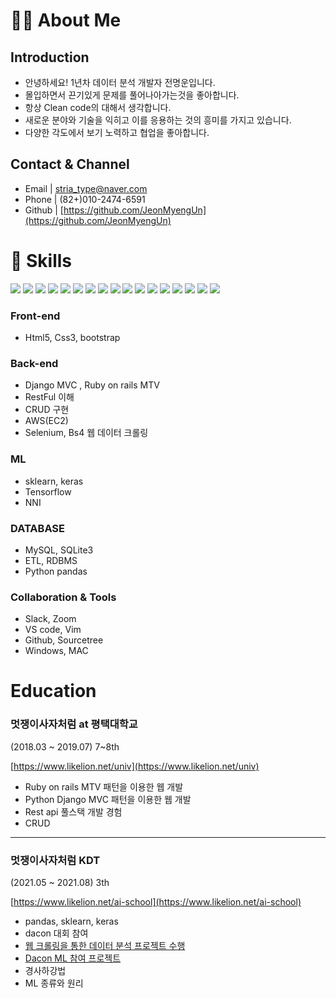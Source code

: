 # 🧑‍💻 About Me

## Introduction

- 안녕하세요! 1년차 데이터 분석 개발자 전명운입니다.
- 몰입하면서 끈기있게 문제를 풀어나아가는것을 좋아합니다.
- 항상 Clean code의 대해서 생각합니다.
- 새로운 분야와 기술을 익히고 이를 응용하는 것의 흥미를 가지고 있습니다.
- 다양한 각도에서 보기 노력하고 협업을 좋아합니다.

## Contact & Channel

- Email | [stria_type@naver.com](mailto:stria_type@naver.com)
- Phone | (82+)010-2474-6591
- Github |  [https://github.com/JeonMyengUn](https://github.com/JeonMyengUn)


# 🔨 Skills

<span><img src="https://img.shields.io/badge/HTML-e34f26?style=flat&logo=html5&logoColor=white"/></span>
<span><img src="https://img.shields.io/badge/CSS-1572b6?style=flat&logo=css3&logoColor=white"/></span>
<span><img src="https://img.shields.io/badge/Bootstrap-7952B3?style=flat&logo=Bootstrap&logoColor=white"/></span>
<span><img src="https://img.shields.io/badge/Amazon AWS-232F3E?style=flat&logo=AWS&logoColor=white"/></span>
<span><img src="https://img.shields.io/badge/Python-Pandas-1572b6?style=flat&logo=pandas&logoColor=white"/></span>
<span><img src="https://img.shields.io/badge/Python-Numpy-013143?style=flat&logo=numpy&logoColor=white"/></span>
<span><img src="https://img.shields.io/badge/Python-Django-092E20?style=flat&logo=Django&logoColor=white"/></span>
<span><img src="https://img.shields.io/badge/Selenium-43B02A?style=flat&logo=Selenium&logoColor=white"/></span>
<span><img src="https://img.shields.io/badge/Ruby on rails-CC0000?style=flat&logo=Ruby on rails&logoColor=white"/></span>
<span><img src="https://img.shields.io/badge/MySQL-4479A1?style=flat&logo=MySQL&logoColor=white"/></span>
<span><img src="https://img.shields.io/badge/GitHub-181717?style=flat&logo=github&logoColor=white"/></span>
<span><img src="https://img.shields.io/badge/SQLite-003B57?style=flat&logo=SQLite&logoColor=white"/></span>
<span><img src="https://img.shields.io/badge/TensorFlow-FF6F00?style=flat&logo=TensorFlow&logoColor=white"/></span>
<span><img src="https://img.shields.io/badge/keras-D00000?style=flat&logo=Keras&logoColor=white"/></span>
<span><img src="https://img.shields.io/badge/Sklearn-F7931E?style=flat&logo=scikit-learn&logoColor=white"/></span>
<span><img src="https://img.shields.io/badge/macOS-000000?style=flat&logo=MacOS&logoColor=white"/></span>
<span><img src="https://img.shields.io/badge/Windows-0078D6?style=flat&logo=Windows&logoColor=white"/></span>

### Front-end

- Html5, Css3, bootstrap

### Back-end

- Django MVC , Ruby on rails MTV
- RestFul 이해
- CRUD 구현
- AWS(EC2)
- Selenium, Bs4 웹 데이터 크롤링

### ML

- sklearn, keras
- Tensorflow
- NNI

### DATABASE

- MySQL, SQLite3
- ETL, RDBMS
- Python pandas

### Collaboration & Tools

- Slack, Zoom
- VS code, Vim
- Github, Sourcetree
- Windows, MAC

# Education

### 멋쟁이사자처럼 at 평택대학교

(2018.03 ~ 2019.07) 7~8th

[https://www.likelion.net/univ](https://www.likelion.net/univ)

- Ruby on rails MTV 패턴을 이용한 웹 개발
- Python Django MVC 패턴을 이용한 웹 개발
- Rest api 풀스택 개발 경험
- CRUD
---
### 멋쟁이사자처럼 KDT

(2021.05 ~ 2021.08) 3th

[https://www.likelion.net/ai-school](https://www.likelion.net/ai-school)

- pandas, sklearn, keras
- dacon 대회 참여
- [웹 크롤링을 통한 데이터 분석 프로젝트 수행](https://github.com/Likelon-Melon-Analysis/Likelion_KDT_Melon_Analysis)
- [Dacon ML 참여 프로젝트](https://github.com/Likelion-ML-Project/ML_Project)
- 경사하강법
- ML 종류와 원리 
